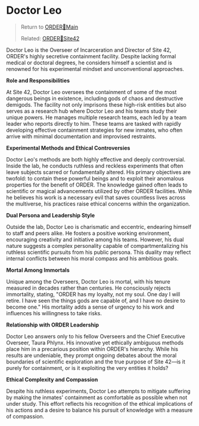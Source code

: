 # Doctor Leo
> Return to [ORDER🔻Main](ORDER🔻Main.md)
> 
> Related: [ORDER🔻Site42](ORDER🔻Site42.md)

Doctor Leo is the Overseer of Incarceration and Director of Site 42, ORDER's highly secretive containment facility. Despite lacking formal medical or doctoral degrees, he considers himself a scientist and is renowned for his experimental mindset and unconventional approaches.

**Role and Responsibilities**

At Site 42, Doctor Leo oversees the containment of some of the most dangerous beings in existence, including gods of chaos and destructive demigods. The facility not only imprisons these high-risk entities but also serves as a research hub where Doctor Leo and his teams study their unique powers. He manages multiple research teams, each led by a team leader who reports directly to him. These teams are tasked with rapidly developing effective containment strategies for new inmates, who often arrive with minimal documentation and improvised restraints.

**Experimental Methods and Ethical Controversies**

Doctor Leo's methods are both highly effective and deeply controversial. Inside the lab, he conducts ruthless and reckless experiments that often leave subjects scarred or fundamentally altered. His primary objectives are twofold: to contain these powerful beings and to exploit their anomalous properties for the benefit of ORDER. The knowledge gained often leads to scientific or magical advancements utilized by other ORDER facilities. While he believes his work is a necessary evil that saves countless lives across the multiverse, his practices raise ethical concerns within the organization.

**Dual Persona and Leadership Style**

Outside the lab, Doctor Leo is charismatic and eccentric, endearing himself to staff and peers alike. He fosters a positive working environment, encouraging creativity and initiative among his teams. However, his dual nature suggests a complex personality capable of compartmentalizing his ruthless scientific pursuits from his public persona. This duality may reflect internal conflicts between his moral compass and his ambitious goals.

**Mortal Among Immortals**

Unique among the Overseers, Doctor Leo is mortal, with his tenure measured in decades rather than centuries. He consciously rejects immortality, stating, "ORDER has my loyalty, not my soul. One day I will retire. I have seen the things gods are capable of, and I have no desire to become one." His mortality adds a sense of urgency to his work and influences his willingness to take risks.

**Relationship with ORDER Leadership**

Doctor Leo answers only to his fellow Overseers and the Chief Executive Overseer, Taura Phlynx. His innovative yet ethically ambiguous methods place him in a precarious position within ORDER's hierarchy. While his results are undeniable, they prompt ongoing debates about the moral boundaries of scientific exploration and the true purpose of Site 42—is it purely for containment, or is it exploiting the very entities it holds?

**Ethical Complexity and Compassion**

Despite his ruthless experiments, Doctor Leo attempts to mitigate suffering by making the inmates' containment as comfortable as possible when not under study. This effort reflects his recognition of the ethical implications of his actions and a desire to balance his pursuit of knowledge with a measure of compassion.
